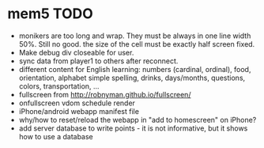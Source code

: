 # mem5 TODO
- monikers are too long and wrap. They must be always in one line width 50%. 
Still no good. the size of the cell must be exactly half screen fixed. 
- Make debug div closeable for user.  
- sync data from player1 to others after reconnect.
- different content for English learning: numbers (cardinal, ordinal), food, orientation, alphabet simple spelling, drinks, days/months, questions, colors, transportation, ...  
- fullscreen from <http://robnyman.github.io/fullscreen/>  
- onfullscreen vdom schedule render  
- iPhone/android webapp manifest file  
- why/how to reset/reload the webapp in "add to homescreen" on iPhone?  
- add server database to write points - it is not informative, but it shows how to use a database  
